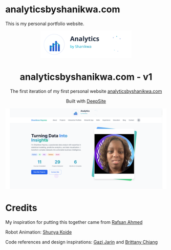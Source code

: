 # analyticsbyshanikwa.com
This is my personal portfolio website.

<p align="center">
  <img src="https://github.com/ShanikwaH/analyticsbyshanikwa.com/blob/main/analytics_logo.svg", height = 85px, width=auto/>
</p>
<h1 align="center">
  analyticsbyshanikwa.com - v1
</h1>
<p align="center">
  The first iteration of my first personal website <a href="https://analyticsbyshanikwa.com/" target="_blank">analyticsbyshanikwa.com</a> 
</p>
<p align="center">
  Built with <a href="https://enzostvs-deepsite.hf.space/projects/new"> DeepSite </a>
</p>

![homepage](https://github.com/ShanikwaH/analyticsbyshanikwa.com/blob/main/AnalyticsByShanikwa.png)

# Credits

My inspiration for putting this together came from [Rafsan Ahmed](https://github.com/rafsanahmed28/Rafsan)

Robot Animation: [Shunya Koide](https://codepen.io/shunyadezain)

Code references and design inspirations: [Gazi Jarin](https://github.com/gazijarin/Gazi) and [Brittany Chiang](https://github.com/bchiang7/v4)
